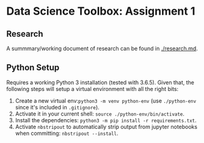 # Data Science Toolbox: Assignment 1

## Research
A summmary/working document of research can be found in [./research.md](./research.md).

## Python Setup
Requires a working Python 3 installation (tested with 3.6.5). Given that, the following steps will setup a virtual environment with all the right bits:
  1. Create a new virtual env:`python3 -m venv python-env` (use `./python-env` since it's included in `.gitignore`).
  2. Activate it in your current shell: `source ./python-env/bin/activate`.
  3. Install the dependencies: `python3 -m pip install -r requirements.txt`.
  4. Activate `nbstripout` to automatically strip output from jupyter notebooks when committing: `nbstripout --install`.
